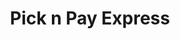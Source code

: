 ---
title: "Pick n Pay Express"
url: /durban/pick-n-pay-express-malandela-road/
shop: convenience
---